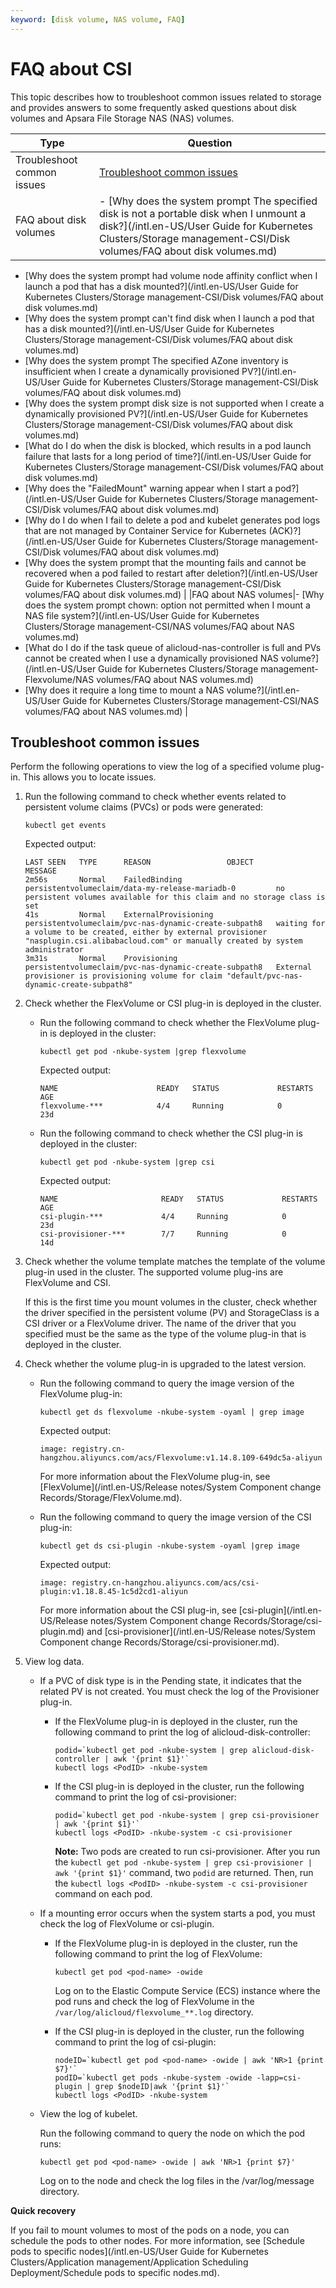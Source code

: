 ```yaml
---
keyword: [disk volume, NAS volume, FAQ]
---
```


# FAQ about CSI

This topic describes how to troubleshoot common issues related to storage and provides answers to some frequently asked questions about disk volumes and Apsara File Storage NAS \(NAS\) volumes.

|Type|Question|
|----|--------|
|Troubleshoot common issues|[Troubleshoot common issues](#section_1ym_k67_i1r)|
|FAQ about disk volumes|-   [Why does the system prompt The specified disk is not a portable disk when I unmount a disk?](/intl.en-US/User Guide for Kubernetes Clusters/Storage management-CSI/Disk volumes/FAQ about disk volumes.md)
-   [Why does the system prompt had volume node affinity conflict when I launch a pod that has a disk mounted?](/intl.en-US/User Guide for Kubernetes Clusters/Storage management-CSI/Disk volumes/FAQ about disk volumes.md)
-   [Why does the system prompt can't find disk when I launch a pod that has a disk mounted?](/intl.en-US/User Guide for Kubernetes Clusters/Storage management-CSI/Disk volumes/FAQ about disk volumes.md)
-   [Why does the system prompt The specified AZone inventory is insufficient when I create a dynamically provisioned PV?](/intl.en-US/User Guide for Kubernetes Clusters/Storage management-CSI/Disk volumes/FAQ about disk volumes.md)
-   [Why does the system prompt disk size is not supported when I create a dynamically provisioned PV?](/intl.en-US/User Guide for Kubernetes Clusters/Storage management-CSI/Disk volumes/FAQ about disk volumes.md)
-   [What do I do when the disk is blocked, which results in a pod launch failure that lasts for a long period of time?](/intl.en-US/User Guide for Kubernetes Clusters/Storage management-CSI/Disk volumes/FAQ about disk volumes.md)
-   [Why does the "FailedMount" warning appear when I start a pod?](/intl.en-US/User Guide for Kubernetes Clusters/Storage management-CSI/Disk volumes/FAQ about disk volumes.md)
-   [Why do I do when I fail to delete a pod and kubelet generates pod logs that are not managed by Container Service for Kubernetes \(ACK\)?](/intl.en-US/User Guide for Kubernetes Clusters/Storage management-CSI/Disk volumes/FAQ about disk volumes.md)
-   [Why does the system prompt that the mounting fails and cannot be recovered when a pod failed to restart after deletion?](/intl.en-US/User Guide for Kubernetes Clusters/Storage management-CSI/Disk volumes/FAQ about disk volumes.md) |
|FAQ about NAS volumes|-   [Why does the system prompt chown: option not permitted when I mount a NAS file system?](/intl.en-US/User Guide for Kubernetes Clusters/Storage management-CSI/NAS volumes/FAQ about NAS volumes.md)
-   [What do I do if the task queue of alicloud-nas-controller is full and PVs cannot be created when I use a dynamically provisioned NAS volume?](/intl.en-US/User Guide for Kubernetes Clusters/Storage management-Flexvolume/NAS volumes/FAQ about NAS volumes.md)
-   [Why does it require a long time to mount a NAS volume?](/intl.en-US/User Guide for Kubernetes Clusters/Storage management-CSI/NAS volumes/FAQ about NAS volumes.md) |

## Troubleshoot common issues

Perform the following operations to view the log of a specified volume plug-in. This allows you to locate issues.

1.  Run the following command to check whether events related to persistent volume claims \(PVCs\) or pods were generated:

    ```
    kubectl get events
    ```

    Expected output:

    ```
    LAST SEEN   TYPE      REASON                 OBJECT                                                  MESSAGE
    2m56s       Normal    FailedBinding          persistentvolumeclaim/data-my-release-mariadb-0         no persistent volumes available for this claim and no storage class is set
    41s         Normal    ExternalProvisioning   persistentvolumeclaim/pvc-nas-dynamic-create-subpath8   waiting for a volume to be created, either by external provisioner "nasplugin.csi.alibabacloud.com" or manually created by system administrator
    3m31s       Normal    Provisioning           persistentvolumeclaim/pvc-nas-dynamic-create-subpath8   External provisioner is provisioning volume for claim "default/pvc-nas-dynamic-create-subpath8"
    ```

2.  Check whether the FlexVolume or CSI plug-in is deployed in the cluster.

    -   Run the following command to check whether the FlexVolume plug-in is deployed in the cluster:

        ```
        kubectl get pod -nkube-system |grep flexvolume
        ```

        Expected output:

        ```
        NAME                      READY   STATUS             RESTARTS   AGE
        flexvolume-***            4/4     Running            0          23d
        ```

    -   Run the following command to check whether the CSI plug-in is deployed in the cluster:

        ```
        kubectl get pod -nkube-system |grep csi
        ```

        Expected output:

        ```
        NAME                       READY   STATUS             RESTARTS   AGE
        csi-plugin-***             4/4     Running            0          23d
        csi-provisioner-***        7/7     Running            0          14d
        ```

3.  Check whether the volume template matches the template of the volume plug-in used in the cluster. The supported volume plug-ins are FlexVolume and CSI.

    If this is the first time you mount volumes in the cluster, check whether the driver specified in the persistent volume \(PV\) and StorageClass is a CSI driver or a FlexVolume driver. The name of the driver that you specified must be the same as the type of the volume plug-in that is deployed in the cluster.

4.  Check whether the volume plug-in is upgraded to the latest version.

    -   Run the following command to query the image version of the FlexVolume plug-in:

        ```
        kubectl get ds flexvolume -nkube-system -oyaml | grep image
        ```

        Expected output:

        ```
        image: registry.cn-hangzhou.aliyuncs.com/acs/Flexvolume:v1.14.8.109-649dc5a-aliyun
        ```

        For more information about the FlexVolume plug-in, see [FlexVolume](/intl.en-US/Release notes/System Component change Records/Storage/FlexVolume.md).

    -   Run the following command to query the image version of the CSI plug-in:

        ```
        kubectl get ds csi-plugin -nkube-system -oyaml |grep image
        ```

        Expected output:

        ```
        image: registry.cn-hangzhou.aliyuncs.com/acs/csi-plugin:v1.18.8.45-1c5d2cd1-aliyun
        ```

        For more information about the CSI plug-in, see [csi-plugin](/intl.en-US/Release notes/System Component change Records/Storage/csi-plugin.md) and [csi-provisioner](/intl.en-US/Release notes/System Component change Records/Storage/csi-provisioner.md).

5.  View log data.

    -   If a PVC of disk type is in the Pending state, it indicates that the related PV is not created. You must check the log of the Provisioner plug-in.
        -   If the FlexVolume plug-in is deployed in the cluster, run the following command to print the log of alicloud-disk-controller:

            ```
            podid=`kubectl get pod -nkube-system | grep alicloud-disk-controller | awk '{print $1}'`
            kubectl logs <PodID> -nkube-system
            ```

        -   If the CSI plug-in is deployed in the cluster, run the following command to print the log of csi-provisioner:

            ```
            podid=`kubectl get pod -nkube-system | grep csi-provisioner | awk '{print $1}'`
            kubectl logs <PodID> -nkube-system -c csi-provisioner
            ```

            **Note:** Two pods are created to run csi-provisioner. After you run the `kubectl get pod -nkube-system | grep csi-provisioner | awk '{print $1}'` command, two `podid` are returned. Then, run the `kubectl logs <PodID> -nkube-system -c csi-provisioner` command on each pod.

    -   If a mounting error occurs when the system starts a pod, you must check the log of FlexVolume or csi-plugin.
        -   If the FlexVolume plug-in is deployed in the cluster, run the following command to print the log of FlexVolume:

            ```
            kubectl get pod <pod-name> -owide
            ```

            Log on to the Elastic Compute Service \(ECS\) instance where the pod runs and check the log of FlexVolume in the `/var/log/alicloud/flexvolume_**.log` directory.

        -   If the CSI plug-in is deployed in the cluster, run the following command to print the log of csi-plugin:

            ```
            nodeID=`kubectl get pod <pod-name> -owide | awk 'NR>1 {print $7}'`
            podID=`kubectl get pods -nkube-system -owide -lapp=csi-plugin | grep $nodeID|awk '{print $1}'`
            kubectl logs <PodID> -nkube-system
            ```

    -   View the log of kubelet.

        Run the following command to query the node on which the pod runs:

        ```
        kubectl get pod <pod-name> -owide | awk 'NR>1 {print $7}'
        ```

        Log on to the node and check the log files in the /var/log/message directory.


**Quick recovery**

If you fail to mount volumes to most of the pods on a node, you can schedule the pods to other nodes. For more information, see [Schedule pods to specific nodes](/intl.en-US/User Guide for Kubernetes Clusters/Application management/Application Scheduling Deployment/Schedule pods to specific nodes.md).

